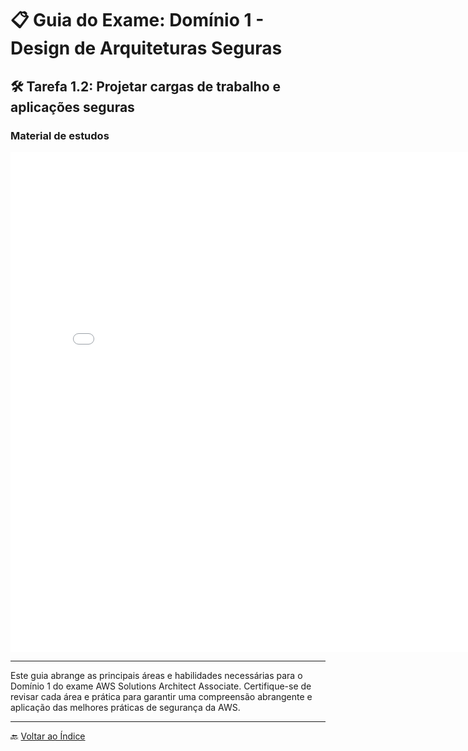 # 📋 Guia do Exame: Domínio 1 - Design de Arquiteturas Seguras

## 🛠️ Tarefa 1.2: Projetar cargas de trabalho e aplicações seguras

### Material de estudos

<iframe src="./pdfs/Semana3.pdf" frameborder="0" width="800" height="800"></iframe>

---

Este guia abrange as principais áreas e habilidades necessárias para o Domínio 1 do exame AWS Solutions Architect Associate. Certifique-se de revisar cada área e prática para garantir uma compreensão abrangente e aplicação das melhores práticas de segurança da AWS.


---

🔙 [Voltar ao Índice](../../../index.md)
